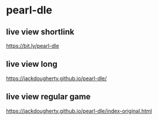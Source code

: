 # pearl-dle

## live view shortlink
https://bit.ly/pearl-dle

## live view long
https://jackdougherty.github.io/pearl-dle/

## live view regular game
https://jackdougherty.github.io/pearl-dle/index-original.html
